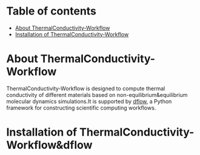 # Table of contents
- [About ThermalConductivity-Workflow](#ThermalConductivity-Workflow)
- [Installation of ThermalConductivity-Workflow](#Installation-of-ThermalConductivity-Workflow)

# About ThermalConductivity-Workflow
ThermalConductivity-Workflow is designed to compute thermal conductivity of different materials based on non-equilibrium&amp;equilibrium molecular dynamics simulations.It is supported by [dflow](https://github.com/deepmodeling/dflow), a Python framework for constructing scientific computing workflows.

# Installation of ThermalConductivity-Workflow&amp;dflow
